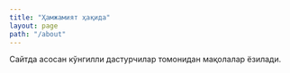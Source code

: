 ```yaml
---
title: "Ҳамжамият ҳақида"
layout: page
path: "/about"
---
```


Сайтда асосан кўнгилли дастурчилар томонидан мақолалар ёзилади.
